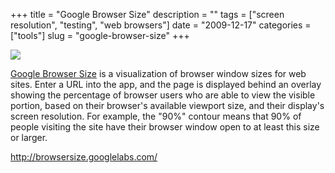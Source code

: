 +++
title = "Google Browser Size"
description = ""
tags = ["screen resolution", "testing", "web browsers"]
date = "2009-12-17"
categories = ["tools"]
slug = "google-browser-size"
+++


<div class="tool-screenshot mb1"><a href="http://browsersize.googlelabs.com/"><img id='bluga-thumbnail-2719' class='bluga-thumbnail custom' src='http://media.konigi.com/bluga/
wt522fee1da71bf_custom.jpg'/></a></div><p><a href="http://browsersize.googlelabs.com/">Google Browser Size</a> is a visualization of browser window sizes for web sites. Enter a URL into the app, and the page is displayed behind an overlay showing the percentage of browser users who are able to view the visible portion, based on their browser's available viewport size, and their display's screen resolution. For example, the &quot;90%&quot; contour means that 90% of people visiting the site have their browser window open to at least this size or larger.</p>

  
<p><a href="http://browsersize.googlelabs.com/">http://browsersize.googlelabs.com/</a></p>
      
